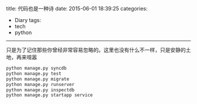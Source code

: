 title: 代码也是一种诗
date: 2015-06-01 18:39:25
categories:
- Diary
tags:
- tech
- python
---
只是为了记住那些你曾经非常容易忽略的。这里也没有什么不一样，只是安静的土地，再来喧嚣 
 
```bash
python manage.py syncdb
python manage.py test
python manage.py migrate
python manage.py runserver
python manage.py inspectdb
python manage.py startapp service
``` 
